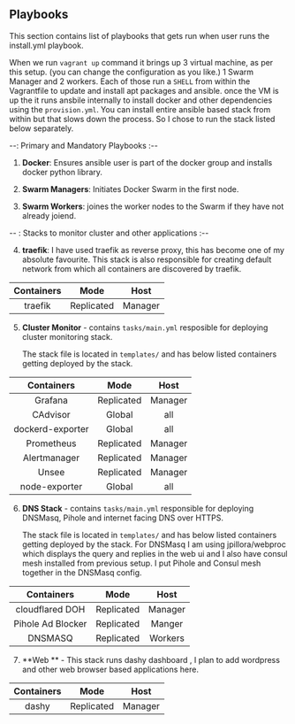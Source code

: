 ## Playbooks

This section contains list of playbooks that gets run when user runs the install.yml playbook.


When we run `vagrant up` command it brings up 3 virtual machine, as per this setup. (you can change the configuration as you like.)
1 Swarm Manager and 2 workers. Each of those run a `SHELL` from within the Vagrantfile to update and install apt packages and ansible.
once the VM is up the it runs ansbile internally to install docker and other dependencies using the `provision.yml`. You can install entire
ansible based stack from within but that slows down the process. So I chose to run the stack listed below separately.

--: Primary and Mandatory Playbooks :--

1. **Docker**: Ensures ansible user is part of the docker group and installs docker python library.

2. **Swarm Managers**: Initiates Docker Swarm in the first node.

3. **Swarm Workers**: joines the worker nodes to the Swarm if they have not already joiend.

-- : Stacks to monitor cluster and other applications :--

4. **traefik**: I have used traefik as reverse proxy, this has become one of my absolute favourite. 
This stack is also responsible for creating default network from which all containers are discovered by traefik.

| Containers | Mode | Host|
|:-------:|:---:|:---:|
| traefik | Replicated | Manager|

5. **Cluster Monitor** - contains `tasks/main.yml` resposible for deploying cluster monitoring stack.

    The stack file is located in `templates/` and has below listed containers getting deployed by the stack.

| Containers | Mode | Host|
|:-------:|:---:|:---:|
| Grafana  | Replicated | Manager |
| CAdvisor | Global | all|
| dockerd-exporter| Global |all|
| Prometheus| Replicated | Manager |
| Alertmanager| Replicated | Manager|
| Unsee | Replicated | Manager |
| node-exporter | Global | all |

6. **DNS Stack** -  contains `tasks/main.yml` responsible for deploying DNSMasq, Pihole and internet facing DNS over HTTPS.

    The stack file is located in `templates/` and has below listed containers getting deployed by the stack.
    For DNSMasq I am using jpillora/webproc which displays the query and replies in the web ui and I also have consul mesh installed from previous setup. I put Pihole and Consul mesh together in the DNSMasq config.

| Containers | Mode | Host|
|:-------:|:---:|:---:|
| cloudflared DOH | Replicated | Manager|
| Pihole Ad Blocker | Replicated | Manger|
| DNSMASQ | Replicated | Workers|


7. **Web ** - This stack runs dashy dashboard , I plan to add wordpress and other web browser based applications here.

| Containers | Mode | Host|
|:-------:|:---:|:---:|
| dashy | Replicated | Manager|